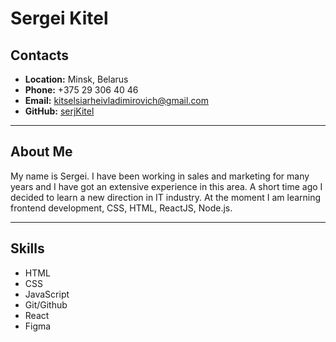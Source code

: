 # Sergei Kitel
## Contacts
+ **Location:** Minsk, Belarus
+ **Phone:** +375 29 306 40 46
+ **Email:** kitselsiarheivladimirovich@gmail.com
+ **GitHub:** [serjKitel](https://github.com/serjKitel) 

--- 

## About Me
My name is Sergei. I have been working in sales and marketing for many years and I have got an extensive experience in this area. A short time ago I decided to learn a new direction in IT industry. At the moment I am learning frontend development, CSS, HTML, ReactJS, Node.js. 

---

## Skills
+ HTML
+ CSS
+ JavaScript
+ Git/Github
+ React
+ Figma